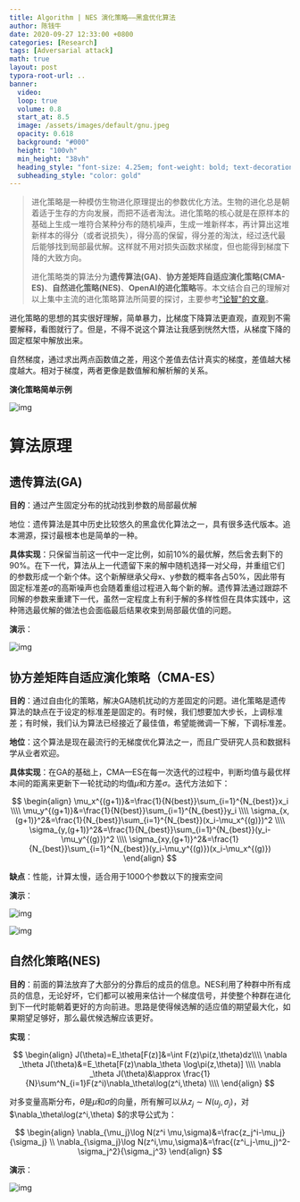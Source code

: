 ```yaml
---
title: Algorithm | NES 演化策略——黑盒优化算法
author: 陈钱牛
date: 2020-09-27 12:33:00 +0800
categories: [Research]
tags: [Adversarial attack]
math: true
layout: post
typora-root-url: ..
banner:
  video:
  loop: true
  volume: 0.8
  start_at: 8.5
  image: /assets/images/default/gnu.jpeg
  opacity: 0.618
  background: "#000"
  height: "100vh"
  min_height: "38vh"
  heading_style: "font-size: 4.25em; font-weight: bold; text-decoration: underline"
  subheading_style: "color: gold"
---
```





> 进化策略是一种模仿生物进化原理提出的参数优化方法。生物的进化总是朝着适于生存的方向发展，而把不适者淘汰。进化策略的核心就是在原样本的基础上生成一堆符合某种分布的随机噪声，生成一堆新样本，再计算出这堆新样本的得分（或者说损失），得分高的保留，得分差的淘汰，经过迭代最后能够找到局部最优解。这样就不用对损失函数求梯度，但也能得到梯度下降的大致方向。
>
> 进化策略类的算法分为**遗传算法(GA)**、**协方差矩阵自适应演化策略(CMA-ES)**、**自然进化策略(NES)**、**OpenAI的进化策略**等。本文结合自己的理解对以上集中主流的进化策略算法所简要的探讨，主要参考["论智"的文章](https://zhuanlan.zhihu.com/p/31456028)。

进化策略的思想的其实很好理解，简单暴力，比梯度下降算法更直观，直观到不需要解释，看图就行了。但是，不得不说这个算法让我感到恍然大悟，从梯度下降的固定框架中解放出来。

自然梯度，通过求出两点函数值之差，用这个差值去估计真实的梯度，差值越大梯度越大。相对于梯度，两者更像是数值解和解析解的关系。

**演化策略简单示例**

![img](/assets/images/posts/2020-09-26-es/v2-056d943c7e5866f3722140f0c41821dc_b.webp)



# 算法原理

## 遗传算法(GA)

**目的**：通过产生固定分布的扰动找到参数的局部最优解

地位：遗传算法是其中历史比较悠久的黑盒优化算法之一，具有很多迭代版本。追本溯源，探讨最根本也是简单的一种。

**具体实现**：只保留当前这一代中一定比例，如前10%的最优解，然后舍去剩下的90%。在下一代，算法从上一代遗留下来的解中随机选择一对父母，并重组它们的参数形成一个新个体。这个新解继承父母x、y参数的概率各占50%，因此带有固定标准差$\sigma$的高斯噪声也会随着重组过程进入每个新的解。遗传算法通过跟踪不同解的参数来重建下一代，虽然一定程度上有利于解的多样性但在具体实践中，这种筛选最优解的做法也会面临最后结果收束到局部最优值的问题。

**演示**：



![img](/assets/images/posts/2020-09-26-es/v2-d1c30b8bd135ca0c26147f64bc469eb3_b.webp)



## **协方差矩阵自适应演化策略（CMA-ES）**

**目的**：通过自由化的策略，解决GA随机扰动的方差固定的问题。进化策略是遗传算法的缺点在于设定的标准差是固定的。有时候，我们想要加大步长，上调标准差；有时候，我们认为算法已经接近了最佳值，希望能微调一下解，下调标准差。

**地位**：这个算法是现在最流行的无梯度优化算法之一，而且广受研究人员和数据科学从业者欢迎。

**具体实现**：在GA的基础上，CMA—ES在每一次迭代的过程中，判断均值与最优样本间的距离来更新下一轮扰动的均值$\mu$和方差$\sigma$。迭代方法如下：


$$
\begin{align}
\mu_x^{(g+1)}&=\frac{1}{N{best}}\sum_{i=1}^{N_{best}}x_i \\\\
\mu_y^{(g+1)}&=\frac{1}{N{best}}\sum_{i=1}^{N_{best}}y_i \\\\ 
\sigma_{x,(g+1)}^2&=\frac{1}{N_{best}}\sum_{i=1}^{N_{best}}(x_i-\mu_x^{(g)})^2 \\\\ 
\sigma_{y,(g+1)}^2&=\frac{1}{N_{best}}\sum_{i=1}^{N_{best}}(y_i-\mu_y^{(g)})^2 \\\\
\sigma_{xy,(g+1)}^2&=\frac{1}{N_{best}}\sum_{i=1}^{N_{best}}(y_i-\mu_y^{(g)})(x_i-\mu_x^{(g)})
\end{align}
$$



**缺点**：性能，计算太慢，适合用于1000个参数以下的搜索空间

**演示**：

![img](/assets/images/posts/2020-09-26-es/v2-a6337235a250e67bb795bf7a9d49d157_b.webp)

![img](/assets/images/posts/2020-09-26-es/v2-0a761d450e303ebcccc0a63054c64cd6_720w.jpg)

## 自然化策略(NES)



**目的**：前面的算法放弃了大部分的分靠后的成员的信息。NES利用了种群中所有成员的信息，无论好坏，它们都可以被用来估计一个梯度信号，并使整个种群在进化到下一代时能朝着更好的方向前进。思路是使得候选解的适应值的期望最大化，如果期望足够好，那么最优候选解应该更好。

**实现**：


$$
\begin{align}
J(\theta)=E_\theta[F(z)]&=\int F(z)\pi(z,\theta)dz\\\\
\nabla _\theta J(\theta)&=E_\theta[F(z)\nabla_\theta \log\pi(z,\theta)] \\\\
\nabla _\theta J(\theta)&\approx \frac{1}{N}\sum^N_{i=1}F(z^i)\nabla_\theta\log(z^i,\theta) \\\\
\end{align}
$$

对多变量高斯分布，$\theta$是$\mu$和$\sigma$的向量，所有解可以从$z_j\sim N(u_j,\sigma_j)$，对$\nabla_\theta\log(z^i,\theta) $的求导公式为：


$$
\begin{align}
\nabla_{\mu_j}\log N(z^i \mu,\sigma)&=\frac{z_j^i-\mu_j}{\sigma_j} \\
\nabla_{\sigma_j}\log N(z^i,\mu,\sigma)&=\frac{(z^i_j-\mu_j)^2-\sigma_j^2}{\sigma_j^3}
\end{align}
$$

**演示**：

![img](/assets/images/posts/2020-09-26-es/v2-be9f489693c095f7c573557ae6481acf_b.webp)